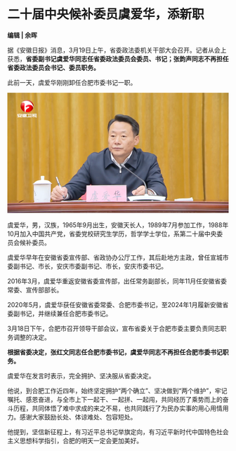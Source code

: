 # 二十届中央候补委员虞爱华，添新职

**编辑 | 余晖**

据《安徽日报》消息，3月19日上午，省委政法委机关干部大会召开。记者从会上获悉，**省委副书记虞爱华同志任省委政法委员会委员、书记；张韵声同志不再担任省委政法委员会书记、委员职务。**

此前一天，虞爱华刚刚卸任合肥市委书记一职。

![981417d674366c713139e9eef7d34948.jpg](https://raw.githubusercontent.com/qqhsx/qqnews_image/main/2024/03/19/二十届中央候补委员虞爱华，添新职/981417d674366c713139e9eef7d34948.jpg)

虞爱华，男，汉族，1965年9月出生，安徽天长人，1989年7月参加工作，1988年10月加入中国共产党，省委党校研究生学历，哲学学士学位，系第二十届中央委员会候补委员。

虞爱华早年在安徽省委宣传部、省政协办公厅工作，其后赴地方主政，曾任宣城市委副书记、市长，安庆市委副书记、市长，安庆市委书记。

2016年3月，虞爱华重返安徽省委宣传部，出任常务副部长，同年11月任安徽省委常委、宣传部部长。

2020年5月，虞爱华获任安徽省委常委、合肥市委书记，至2024年1月履新安徽省委副书记，并继续兼任合肥市委书记。

3月18日下午，合肥市召开领导干部会议，宣布省委关于合肥市委主要负责同志职务调整的决定。

**根据省委决定，张红文同志任合肥市委书记，虞爱华同志不再担任合肥市委书记职务。**

虞爱华在发言时表示，完全拥护、坚决服从省委决定。

他说，到合肥工作近四年，始终坚定拥护“两个确立”、坚决做到“两个维护”，牢记嘱托、感恩奋进，与全市上下一起干、一起拼、一起闯，共同经历了乘势而上的奋斗历程，共同体悟了难中求成的来之不易，也共同践行了为民办实事的用心用情用力。感谢大家鼓励长处、体谅难处、包容短处。

他提到，坚信新征程上，有习近平总书记举旗定向，有习近平新时代中国特色社会主义思想科学指引，合肥的明天一定会更加美好。

